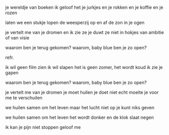 je wereldje van boeken
ik geloof het
je jurkjes en je rokken
en je koffie en je rozen

laten we
een stukje lopen
de weesperzij op en af
de zon in je ogen



je vertelt me van je dromen
en ik zie ze
je duwt ze niet in hokjes
van ambitie of van visie

waarom ben je
terug gekomen?
waarom, baby blue
ben je zo open?



refr.








ik wil geen film zien
ik wil slapen
het is geen zomer, het wordt koud
ik zie je gapen

waarom ben je
terug gekomen?
waarom, baby blue
ben je zo open?







je vertelt me van je dromen
je moet huilen
je doet niet echt moeite
je voor me te verschuilen


we huilen samen
om het leven
maar het lucht niet op
je kunt niks geven

we huilen samen
om het leven
het wordt donker
en de klok slaat negen

ik kan je pijn niet stoppen
geloof me


